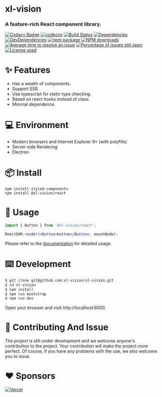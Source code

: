 # xl-vision

### A feature-rich React component library.

[![Codacy Badge](https://app.codacy.com/project/badge/Grade/b9d004e0c43541db8bbb96b895f9eb82)](https://www.codacy.com/gh/xl-vision/xl-vision/dashboard?utm_source=github.com&utm_medium=referral&utm_content=xl-vision/xl-vision&utm_campaign=Badge_Grade)
[![codecov](https://codecov.io/gh/xl-vision/xl-vision/branch/master/graph/badge.svg?token=ogpRs9nLpU)](https://codecov.io/gh/xl-vision/xl-vision)
[![Build Status](https://github.com/xl-vision/xl-vision/workflows/build/badge.svg)](https://github.com/xl-vision/xl-vision/actions)
[![Dependencies](https://david-dm.org/xl-vision/xl-vision/status.svg)](https://david-dm.org/xl-vision/xl-vision)
[![DevDependencies](https://david-dm.org/xl-vision/xl-vision/dev-status.svg)](https://david-dm.org/xl-vision/xl-vision?type=dev)
[![npm package](https://img.shields.io/npm/v/@xl-vision/react.svg)](https://www.npmjs.org/package/@xl-vision/react)
[![NPM downloads](http://img.shields.io/npm/dm/@xl-vision/react.svg)](https://www.npmjs.org/package/@xl-vision/react)
[![Average time to resolve an issue](http://isitmaintained.com/badge/resolution/xl-vision/xl-vision.svg)](http://isitmaintained.com/project/xl-vision/xl-vision 'Average time to resolve an issue')
[![Percentage of issues still open](http://isitmaintained.com/badge/open/xl-vision/xl-vision.svg)](http://isitmaintained.com/project/xl-vision/xl-vision 'Percentage of issues still open')
[![License used](https://img.shields.io/github/license/xl-vision/xl-vision.svg)](https://mit-license.org/)

# :sparkles: Features

- Has a wealth of components.
- Support SSR.
- Use typescript for static type checking.
- Based on react hooks instead of class.
- Minimal dependence.

# :computer: Environment

- Modern browsers and Internet Explorer 9+ (with polyfills)
- Server-side Rendering
- Electron

# :package: Install

```
npm install styled-components
npm install @xl-vision/react
```

# :hammer: Usage

```jsx
import { Button } from '@xl-vision/react';

ReactDOM.render(<Button>button</Button>, mountNode);
```

Please refer to the [documentation](https://xl-vision.8910.xyz) for detailed usage.

# :keyboard: Development

```bash
$ git clone git@github.com:xl-vision/xl-vision.git
$ cd xl-vision
$ npm install
$ npm run bootstrap
$ npm run dev
```

Open your browser and visit http://localhost:8000.

# :handshake: Contributing And Issue

The project is still under development and we welcome anyone's contribution to the project. Your contribution will make the project more perfect. Of course, if you have any problems with the use, we also welcome you to issue.

# :heart: Sponsors

[![Vercel](https://www.datocms-assets.com/31049/1618983297-powered-by-vercel.svg)](https://vercel.com?utm_source=[xl-vision]&utm_campaign=oss)